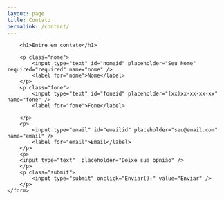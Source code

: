 ```yaml
---
layout: page
title: Contato
permalink: /contact/
---
```


<div>
	<form name="meu_form" action="https://getsimpleform.com/messages?form_api_token=396e88857ff666c5a1ee5c9d7aa6cdb8" method="post">
<input type='hidden' name='https://leandromundim.com' value='<the complete return url e.g. http://fooey.com/thank-you.html>' />

        <h1>Entre em contato</h1>

        <p class="nome">
            <input type="text" id="nomeid" placeholder="Seu Nome" required="required" name="nome" />
            <label for="nome">Nome</label>
        </p>
        <p class="fone">
            <input type="text" id="foneid" placeholder="(xx)xx-xx-xx-xx" name="fone" />
            <label for="fone">Fone</label>

        </p>
        <p>
            <input type="email" id="emailid" placeholder="seu@email.com" name="email" />
            <label for="email">Email</label>
        </p>
        <p>
		<input type="text"  placeholder="Deixe sua opnião" />
        </p>
        <p class="submit">
            <input type="submit" onclick="Enviar();" value="Enviar" />
        </p>
    </form>
</div>
